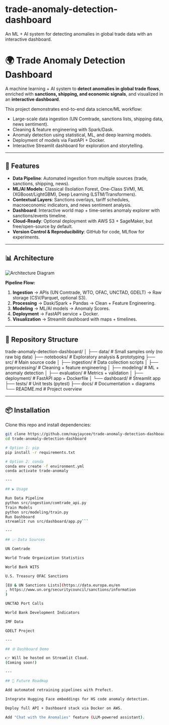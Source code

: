 # trade-anomaly-detection-dashboard
An ML + AI system for detecting anomalies in global trade data with an interactive dashboard.

# 🌍 Trade Anomaly Detection Dashboard

A machine learning + AI system to **detect anomalies in global trade flows**, enriched with **sanctions, shipping, and economic signals**, and visualized in an **interactive dashboard**.

This project demonstrates end-to-end data science/ML workflow:
- Large-scale data ingestion (UN Comtrade, sanctions lists, shipping data, news sentiment).
- Cleaning & feature engineering with Spark/Dask.
- Anomaly detection using statistical, ML, and deep learning models.
- Deployment of models via FastAPI + Docker.
- Interactive Streamlit dashboard for exploration and storytelling.

---

## 🚀 Features

- **Data Pipeline**: Automated ingestion from multiple sources (trade, sanctions, shipping, news).
- **ML/AI Models**: Classical (Isolation Forest, One-Class SVM), ML (XGBoost/LightGBM), Deep Learning (LSTM/Transformers).
- **Contextual Layers**: Sanctions overlays, tariff schedules, macroeconomic indicators, and news sentiment analysis.
- **Dashboard**: Interactive world map + time-series anomaly explorer with sanctions/events timeline.
- **Cloud-Ready**: Optional deployment with AWS S3 + SageMaker, but free/open-source by default.
- **Version Control & Reproducibility**: GitHub for code, MLflow for experiments.

---

## 📊 Architecture

![Architecture Diagram](docs/architecture_diagram.png)

**Pipeline Flow:**
1. **Ingestion** → APIs (UN Comtrade, WTO, OFAC, UNCTAD, GDELT) → Raw storage (CSV/Parquet, optional S3).
2. **Processing** → Dask/Spark + Pandas → Clean + Feature Engineering.
3. **Modeling** → ML/AI models → Anomaly Scores.
4. **Deployment** → FastAPI service + Docker.
5. **Visualization** → Streamlit dashboard with maps + timelines.

---

## 📂 Repository Structure
trade-anomaly-detection-dashboard/
│
├── data/ # Small samples only (no raw big data)
├── notebooks/ # Exploratory analysis & prototyping
├── src/ # Main source code
│ ├── ingestion/ # Data collection scripts
│ ├── preprocessing/ # Cleaning + feature engineering
│ ├── modeling/ # ML + anomaly detection
│ ├── evaluation/ # Metrics + validation
│ ├── deployment/ # FastAPI app + Dockerfile
│ └── dashboard/ # Streamlit app
├── tests/ # Unit tests (pytest)
├── docs/ # Documentation + diagrams
└── README.md # Project overview

---

## 📦 Installation

Clone this repo and install dependencies:

```bash
git clone https://github.com/nayjaycee/trade-anomaly-detection-dashboard.git
cd trade-anomaly-detection-dashboard

# Option 1: pip
pip install -r requirements.txt

# Option 2: conda
conda env create -f environment.yml
conda activate trade-anomaly

---

## ▶️ Usage

Run Data Pipeline
python src/ingestion/comtrade_api.py
Train Models
python src/modeling/train.py
Run Dashboard
streamlit run src/dashboard/app.py```

---

## 📈 Data Sources

UN Comtrade

World Trade Organization Statistics

World Bank WITS

U.S. Treasury OFAC Sanctions

[EU & UN Sanctions Lists](https://data.europa.eu/en
, https://www.un.org/securitycouncil/sanctions/information
)

UNCTAD Port Calls

World Bank Development Indicators

IMF Data

GDELT Project

---

## 🌐 Dashboard Demo

👉 Will be hosted on Streamlit Cloud.
(Coming soon!)

---

## 🔮 Future Roadmap

Add automated retraining pipelines with Prefect.

Integrate Hugging Face embeddings for HS code anomaly detection.

Deploy full API + Dashboard stack via Docker on AWS.

Add "Chat with the Anomalies" feature (LLM-powered assistant).
